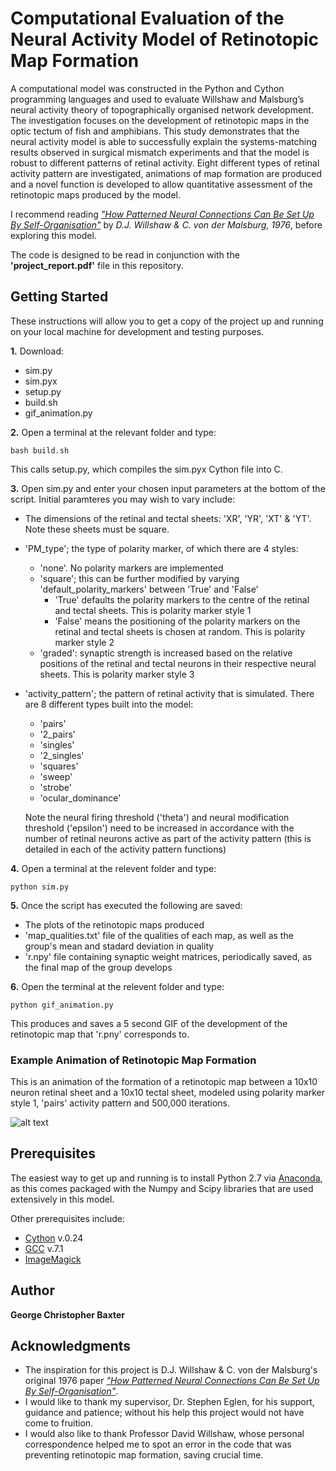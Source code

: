 # Computational Evaluation of the Neural Activity Model of Retinotopic Map Formation

A computational model was constructed in the Python and Cython programming languages and used to evaluate Willshaw and Malsburg’s neural activity theory of topographically organised network development. The investigation focuses on the development of retinotopic maps in the optic tectum of fish and amphibians. This study demonstrates that the neural activity model is able to successfully explain the systems-matching results observed in surgical mismatch experiments and that the model is robust to different patterns of retinal activity. Eight different types of retinal activity pattern are investigated, animations of map formation are produced and a novel function is developed to allow quantitative assessment of the retinotopic maps produced by the model.

I recommend reading *["How Patterned Neural Connections Can Be Set Up By Self-Organisation"](http://rspb.royalsocietypublishing.org/content/royprsb/194/1117/431.full.pdf)* by *D.J. Willshaw & C. von der Malsburg, 1976*, before exploring this model.

The code is designed to be read in conjunction with the **'project_report.pdf'** file in this repository.

## Getting Started

These instructions will allow you to get a copy of the project up and running on your local machine for development and testing purposes.

**1.** Download:
* sim.py
* sim.pyx
* setup.py
* build.sh
* gif_animation.py

**2.** Open a terminal at the relevant folder and type:
```
bash build.sh
```	
This calls setup.py, which compiles the sim.pyx Cython file into C.

**3.** Open sim.py and enter your chosen input parameters at the bottom of the script. Initial paramteres you may wish to vary include:

* The dimensions of the retinal and tectal sheets: 'XR', 'YR', 'XT' & 'YT'. Note these sheets must be square.

* 'PM_type'; the type of polarity marker, of which there are 4 styles:
	* 'none'. No polarity markers are implemented
	* 'square'; this can be further modified by varying 'default_polarity_markers' between 'True' and 'False'
		* 'True' defaults the polarity markers to the centre of the retinal and tectal sheets. This is polarity marker style 1
		* 'False' means the positioning of the polarity markers on the retinal and tectal sheets is chosen at random. This is polarity marker style 2
	* 'graded': synaptic strength is increased based on the relative positions of the retinal and tectal neurons in their respective neural sheets. This is polarity 	marker style 3 

* 'activity_pattern'; the pattern of retinal activity that is simulated. There are 8 different types built into the model:
	* 'pairs'
	* '2_pairs'
	* 'singles'
	* '2_singles'
	* 'squares'
	* 'sweep'
	* 'strobe'
	* 'ocular_dominance'

	Note the neural firing threshold ('theta') and neural modification threshold ('epsilon') need to be increased in accordance with the number of retinal neurons active as part of the activity pattern (this is detailed in each of the activity pattern functions)

**4.** Open a terminal at the relevent folder and type:
```
python sim.py
```

**5.** Once the script has executed the following are saved:
* The plots of the retinotopic maps produced
* 'map_qualities.txt' file of the qualities of each map, as well as the group's mean and stadard deviation in quality
* 'r.npy' file containing synaptic weight matrices, periodically saved, as the final map of the group develops

**6.** Open the terminal at the relevent folder and type:
```
python gif_animation.py
```
This produces and saves a 5 second GIF of the development of the retinotopic map that 'r.pny' corresponds to.

### Example Animation of Retinotopic Map Formation

This is an animation of the formation of a retinotopic map between a 10x10 neuron retinal sheet and a 10x10 tectal sheet, modeled using polarity marker style 1, 'pairs' activity pattern and 500,000 iterations.

![alt text](https://github.com/geobax/correlated_activity_76/blob/master/animation.gif)

## Prerequisites

The easiest way to get up and running is to install Python 2.7 via [Anaconda](https://www.continuum.io/downloads), as this comes packaged with the Numpy and Scipy libraries that are used extensively in this model.

Other prerequisites include:

* [Cython](http://cython.org) v.0.24
* [GCC](https://gcc.gnu.org) v.7.1
* [ImageMagick](https://www.imagemagick.org) 


## Author

**George Christopher Baxter**

## Acknowledgments

* The inspiration for this project is D.J. Willshaw & C. von der Malsburg's original 1976 paper _["How Patterned Neural Connections Can Be Set Up By Self-Organisation"](http://rspb.royalsocietypublishing.org/content/royprsb/194/1117/431.full.pdf)_.
* I would like to thank my supervisor, Dr. Stephen Eglen, for his support, guidance and patience; without his help this project would not have come to fruition. 
* I would also like to thank Professor David Willshaw, whose personal correspondence helped me to spot an error in the code that was preventing retinotopic map formation, saving crucial time.

